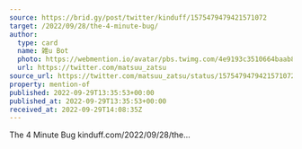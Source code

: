 ```yaml
---
source: https://brid.gy/post/twitter/kinduff/1575479479421571072
target: /2022/09/28/the-4-minute-bug/
author:
  type: card
  name: 雑u Bot
  photo: https://webmention.io/avatar/pbs.twimg.com/4e9193c3510664baab80796606098ff58721f4c958ec01e87e65a88b13cd3233.jpg
  url: https://twitter.com/matsuu_zatsu
source_url: https://twitter.com/matsuu_zatsu/status/1575479479421571072
property: mention-of
published: 2022-09-29T13:35:53+00:00
published_at: 2022-09-29T13:35:53+00:00
received_at: 2022-09-29T14:08:35Z
---
```


The 4 Minute Bug kinduff.com/2022/09/28/the…